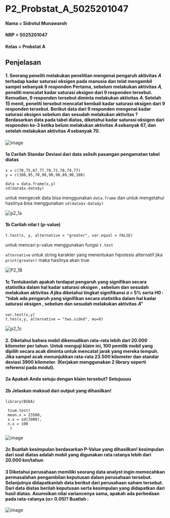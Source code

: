 # P2_Probstat_A_5025201047

#### Nama = Sidrotul Munawaroh
#### NRP = 5025201047
#### Kelas = Probstat A

## Penjelasan
#### 1. Seorang peneliti melakukan penelitian mengenai pengaruh aktivitas 𝐴 terhadap kadar saturasi oksigen pada manusia dan telat mengambil sampel sebanyak 9 responden Pertama, sebelum melakukan aktivitas 𝐴, peneliti mencatat kadar saturasi oksigen dari 9 responden tersebut. Kemudian, 9 responden tersebut diminta melakukan aktivitas 𝐴. Setelah 15 menit, peneliti tersebut mencatat kembali kadar saturasi oksigen dari 9 responden tersebut. Berikut data dari 9 responden mengenai kadar saturasi oksigen sebelum dan sesudah melakukan aktivitas ? Berdasarkan data pada tabel diatas, diketahui kadar saturasi oksigen dari responden ke-3 ketika belum melakukan aktivitas 𝐴 sebanyak 67, dan setelah melakukan aktivitas 𝐴 sebanyak 70.
![image](https://user-images.githubusercontent.com/94377420/170873908-14f45cec-a46d-4735-abcc-4503b3db504e.png)

#### 1a Carilah Standar Deviasi dari data selisih pasangan pengamatan tabel diatas
```
x = c(78,75,67,77,70,72,78,74,77)
y = c(100,95,70,90,90,90,89,90,100)
 
data = data.frame(x,y)
sd(data$x-data$y)

```
untuk mengecek data bisa menggunakan `data.frame` dan untuk mengetahui hasilnya bisa menggunakan `sd(data$x-data$y)`

![p2_1a](https://user-images.githubusercontent.com/94377420/170876085-1f3bea04-88eb-4e15-8678-5939c59d5cc9.png)



#### 1b Carilah nilai t (p-value)
```
t.test(x, y, alternative = "greater", var.equal = FALSE)

```
untuk mencari p-value menggunakan fungsi `t.test` 

`alternative` untuk string karakter yang menentukan hipotesis alternatif jika `print(greater)` maka hasilnya akan true

![P2_1B](https://user-images.githubusercontent.com/94377420/170876341-de61a401-1327-4b94-8c3c-722a5250f979.png)


#### 1c Tentukanlah apakah terdapat pengaruh yang signifikan secara statistika dalam hal kadar saturasi oksigen , sebelum dan sesudah melakukan aktivitas 𝐴 jika diketahui tingkat signifikansi 𝛼 = 5% serta H0 : “tidak ada pengaruh yang signifikan secara statistika dalam hal kadar saturasi oksigen , sebelum dan sesudah melakukan aktivitas 𝐴”

```
var.test(x,y)
t.tes(x,y, alternative = "two.sided", mu=0)

```
![p2_1c](https://user-images.githubusercontent.com/94377420/170876391-3b19b5ae-959a-4abb-97e1-958d4d14e1e9.png)

#### 2. Diketahui bahwa mobil dikemudikan rata-rata lebih dari 20.000 kilometer per tahun. Untuk menguji klaim ini, 100 pemilik mobil yang dipilih secara acak diminta untuk mencatat jarak yang mereka tempuh. Jika sampel acak menunjukkan rata-rata 23.500 kilometer dan standar deviasi 3900 kilometer. (Kerjakan menggunakan 2 library seperti referensi pada modul).

#### 2a Apakah Anda setuju dengan klaim tersebut? Setujuuuu
#### 2b Jelaskan maksud dari output yang dihasilkan!

```
library(BSDA)

 tsum.test(
 mean.x = 23500, 
 s.x = sd(3900), 
 n.x = 100
  )
```

![image](https://user-images.githubusercontent.com/94377420/170876723-abfcafb3-9b10-49b9-97ac-aa116b1dd1fc.png)

#### 2c Buatlah kesimpulan berdasarkan P-Value yang dihasilkan! kesimpulan dari soal diatas adalah mobil yang digunakan rata ratanya lebih dari 20.000 km/tahun

#### 3 Diketahui perusahaan memiliki seorang data analyst ingin memecahkan permasalahan pengambilan keputusan dalam perusahaan tersebut. Selanjutnya didapatkanlah data berikut dari perusahaan saham tersebut. Dari data diatas berilah keputusan serta kesimpulan yang didapatkan dari hasil diatas. Asumsikan nilai variancenya sama, apakah ada perbedaan pada rata-ratanya (α= 0.05)? Buatlah :

![image](https://user-images.githubusercontent.com/94377420/170876974-88db3e1e-b970-4752-b98f-bef22805b4ee.png)



